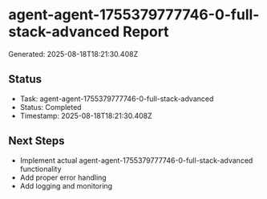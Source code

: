 # agent-agent-1755379777746-0-full-stack-advanced Report

Generated: 2025-08-18T18:21:30.408Z

## Status
- Task: agent-agent-1755379777746-0-full-stack-advanced
- Status: Completed
- Timestamp: 2025-08-18T18:21:30.408Z

## Next Steps
- Implement actual agent-agent-1755379777746-0-full-stack-advanced functionality
- Add proper error handling
- Add logging and monitoring
